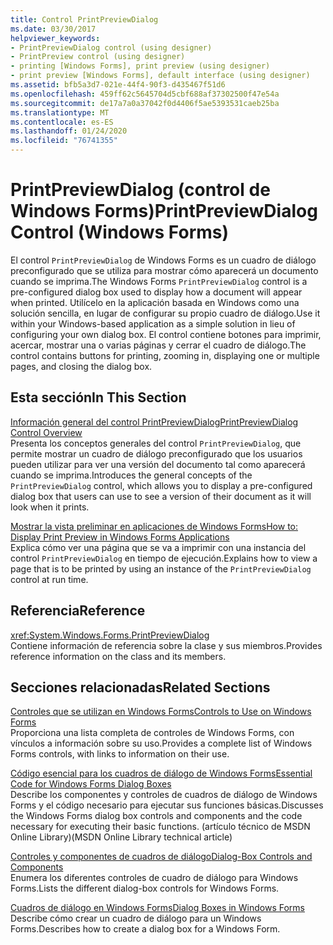 ```yaml
---
title: Control PrintPreviewDialog
ms.date: 03/30/2017
helpviewer_keywords:
- PrintPreviewDialog control (using designer)
- PrintPreview control (using designer)
- printing [Windows Forms], print preview (using designer)
- print preview [Windows Forms], default interface (using designer)
ms.assetid: bfb5a3d7-021e-44f4-90f3-d435467f51d6
ms.openlocfilehash: 459ff62c5645704d5cbf688af37302500f47e54a
ms.sourcegitcommit: de17a7a0a37042f0d4406f5ae5393531caeb25ba
ms.translationtype: MT
ms.contentlocale: es-ES
ms.lasthandoff: 01/24/2020
ms.locfileid: "76741355"
---
```

# <a name="printpreviewdialog-control-windows-forms"></a><span data-ttu-id="5b21f-102">PrintPreviewDialog (control de Windows Forms)</span><span class="sxs-lookup"><span data-stu-id="5b21f-102">PrintPreviewDialog Control (Windows Forms)</span></span>
<span data-ttu-id="5b21f-103">El control `PrintPreviewDialog` de Windows Forms es un cuadro de diálogo preconfigurado que se utiliza para mostrar cómo aparecerá un documento cuando se imprima.</span><span class="sxs-lookup"><span data-stu-id="5b21f-103">The Windows Forms `PrintPreviewDialog` control is a pre-configured dialog box used to display how a document will appear when printed.</span></span> <span data-ttu-id="5b21f-104">Utilícelo en la aplicación basada en Windows como una solución sencilla, en lugar de configurar su propio cuadro de diálogo.</span><span class="sxs-lookup"><span data-stu-id="5b21f-104">Use it within your Windows-based application as a simple solution in lieu of configuring your own dialog box.</span></span> <span data-ttu-id="5b21f-105">El control contiene botones para imprimir, acercar, mostrar una o varias páginas y cerrar el cuadro de diálogo.</span><span class="sxs-lookup"><span data-stu-id="5b21f-105">The control contains buttons for printing, zooming in, displaying one or multiple pages, and closing the dialog box.</span></span>  
  
## <a name="in-this-section"></a><span data-ttu-id="5b21f-106">Esta sección</span><span class="sxs-lookup"><span data-stu-id="5b21f-106">In This Section</span></span>  
 [<span data-ttu-id="5b21f-107">Información general del control PrintPreviewDialog</span><span class="sxs-lookup"><span data-stu-id="5b21f-107">PrintPreviewDialog Control Overview</span></span>](printpreviewdialog-control-overview-windows-forms.md)  
 <span data-ttu-id="5b21f-108">Presenta los conceptos generales del control `PrintPreviewDialog`, que permite mostrar un cuadro de diálogo preconfigurado que los usuarios pueden utilizar para ver una versión del documento tal como aparecerá cuando se imprima.</span><span class="sxs-lookup"><span data-stu-id="5b21f-108">Introduces the general concepts of the `PrintPreviewDialog` control, which allows you to display a pre-configured dialog box that users can use to see a version of their document as it will look when it prints.</span></span>  
  
 [<span data-ttu-id="5b21f-109">Mostrar la vista preliminar en aplicaciones de Windows Forms</span><span class="sxs-lookup"><span data-stu-id="5b21f-109">How to: Display Print Preview in Windows Forms Applications</span></span>](how-to-display-print-preview-in-windows-forms-applications.md)  
 <span data-ttu-id="5b21f-110">Explica cómo ver una página que se va a imprimir con una instancia del control `PrintPreviewDialog` en tiempo de ejecución.</span><span class="sxs-lookup"><span data-stu-id="5b21f-110">Explains how to view a page that is to be printed by using an instance of the `PrintPreviewDialog` control at run time.</span></span>  
  
## <a name="reference"></a><span data-ttu-id="5b21f-111">Referencia</span><span class="sxs-lookup"><span data-stu-id="5b21f-111">Reference</span></span>  
 <xref:System.Windows.Forms.PrintPreviewDialog>  
 <span data-ttu-id="5b21f-112">Contiene información de referencia sobre la clase y sus miembros.</span><span class="sxs-lookup"><span data-stu-id="5b21f-112">Provides reference information on the class and its members.</span></span>  
  
## <a name="related-sections"></a><span data-ttu-id="5b21f-113">Secciones relacionadas</span><span class="sxs-lookup"><span data-stu-id="5b21f-113">Related Sections</span></span>  
 [<span data-ttu-id="5b21f-114">Controles que se utilizan en Windows Forms</span><span class="sxs-lookup"><span data-stu-id="5b21f-114">Controls to Use on Windows Forms</span></span>](controls-to-use-on-windows-forms.md)  
 <span data-ttu-id="5b21f-115">Proporciona una lista completa de controles de Windows Forms, con vínculos a información sobre su uso.</span><span class="sxs-lookup"><span data-stu-id="5b21f-115">Provides a complete list of Windows Forms controls, with links to information on their use.</span></span>  
  
 [<span data-ttu-id="5b21f-116">Código esencial para los cuadros de diálogo de Windows Forms</span><span class="sxs-lookup"><span data-stu-id="5b21f-116">Essential Code for Windows Forms Dialog Boxes</span></span>](https://go.microsoft.com/fwlink/?LinkID=102575)  
 <span data-ttu-id="5b21f-117">Describe los componentes y controles de cuadros de diálogo de Windows Forms y el código necesario para ejecutar sus funciones básicas.</span><span class="sxs-lookup"><span data-stu-id="5b21f-117">Discusses the Windows Forms dialog box controls and components and the code necessary for executing their basic functions.</span></span> <span data-ttu-id="5b21f-118">(artículo técnico de MSDN Online Library)</span><span class="sxs-lookup"><span data-stu-id="5b21f-118">(MSDN Online Library technical article)</span></span>  
  
 [<span data-ttu-id="5b21f-119">Controles y componentes de cuadros de diálogo</span><span class="sxs-lookup"><span data-stu-id="5b21f-119">Dialog-Box Controls and Components</span></span>](dialog-box-controls-and-components-windows-forms.md)  
 <span data-ttu-id="5b21f-120">Enumera los diferentes controles de cuadro de diálogo para Windows Forms.</span><span class="sxs-lookup"><span data-stu-id="5b21f-120">Lists the different dialog-box controls for Windows Forms.</span></span>  
  
 [<span data-ttu-id="5b21f-121">Cuadros de diálogo en Windows Forms</span><span class="sxs-lookup"><span data-stu-id="5b21f-121">Dialog Boxes in Windows Forms</span></span>](../dialog-boxes-in-windows-forms.md)  
 <span data-ttu-id="5b21f-122">Describe cómo crear un cuadro de diálogo para un Windows Forms.</span><span class="sxs-lookup"><span data-stu-id="5b21f-122">Describes how to create a dialog box for a Windows Form.</span></span>
